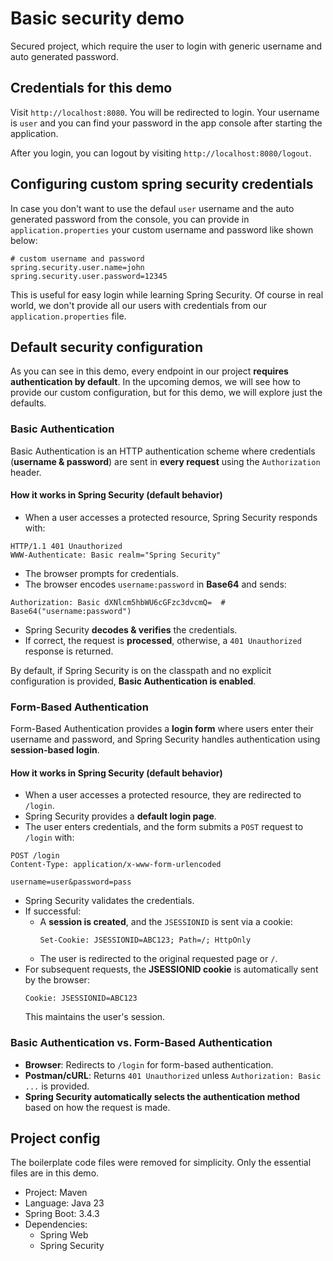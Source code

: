 # Basic security demo

Secured project, which require the user to login with generic username and auto generated password.

## Credentials for this demo

Visit `http://localhost:8080`. You will be redirected to login. Your username is `user` and you can find your password in the app console after starting the application.

After you login, you can logout by visiting `http://localhost:8080/logout`.

## Configuring custom spring security credentials

In case you don't want to use the defaul `user` username and the auto generated password from the console, you can provide in `application.properties` your custom username and password like shown below:

```
# custom username and password
spring.security.user.name=john
spring.security.user.password=12345
```

This is useful for easy login while learning Spring Security. Of course in real world, we don't provide all our users with credentials from our `application.properties` file.

## Default security configuration

As you can see in this demo, every endpoint in our project **requires authentication by default**.
In the upcoming demos, we will see how to provide our custom configuration, but for this demo, we will explore just the defaults.

### Basic Authentication

Basic Authentication is an HTTP authentication scheme where credentials (**username & password**) are sent in **every request** using the `Authorization` header.

#### How it works in Spring Security (default behavior)

- When a user accesses a protected resource, Spring Security responds with:

```http
HTTP/1.1 401 Unauthorized
WWW-Authenticate: Basic realm="Spring Security"
```

- The browser prompts for credentials.
- The browser encodes `username:password` in **Base64** and sends:

```http
Authorization: Basic dXNlcm5hbWU6cGFzc3dvcmQ=  # Base64("username:password")
```

- Spring Security **decodes & verifies** the credentials.
- If correct, the request is **processed**, otherwise, a `401 Unauthorized` response is returned.

By default, if Spring Security is on the classpath and no explicit configuration is provided, **Basic Authentication is enabled**.

### Form-Based Authentication

Form-Based Authentication provides a **login form** where users enter their username and password, and Spring Security handles authentication using **session-based login**.

#### How it works in Spring Security (default behavior)

- When a user accesses a protected resource, they are redirected to `/login`.
- Spring Security provides a **default login page**.
- The user enters credentials, and the form submits a `POST` request to `/login` with:

```http
POST /login
Content-Type: application/x-www-form-urlencoded

username=user&password=pass
```

- Spring Security validates the credentials.
- If successful:
  - A **session is created**, and the `JSESSIONID` is sent via a cookie:
    ```http
    Set-Cookie: JSESSIONID=ABC123; Path=/; HttpOnly
    ```
  - The user is redirected to the original requested page or `/`.
- For subsequent requests, the **JSESSIONID cookie** is automatically sent by the browser:
  ```http
  Cookie: JSESSIONID=ABC123
  ```
  This maintains the user's session.

### Basic Authentication vs. Form-Based Authentication

- **Browser**: Redirects to `/login` for form-based authentication.
- **Postman/cURL**: Returns `401 Unauthorized` unless `Authorization: Basic ...` is provided.
- **Spring Security automatically selects the authentication method** based on how the request is made.

## Project config

The boilerplate code files were removed for simplicity. Only the essential files are in this demo.

- Project: Maven
- Language: Java 23
- Spring Boot: 3.4.3
- Dependencies:
  - Spring Web
  - Spring Security
